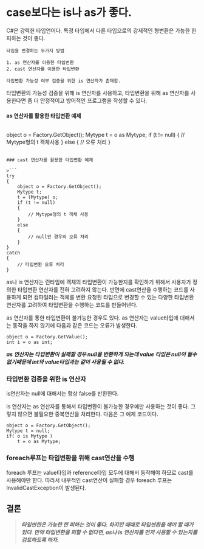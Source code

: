 # case보다는 is나 as가 좋다.

C#은 강력한 타입언어다. 특정 타입에서 다른 타입으로의 강제적인 형변환은 가능한 한 피하는 것이 좋다.

```
타입을 변경하는 두가지 방법

1. as 연산자를 이용한 타입변환
2. cast 연산자를 이용한 타입변환

타입변환 가능성 여부 검증을 위한 is 연산자가 존재함.
```

타입변환의 가능성 검증을 위해 is 연산자를 사용하고, 타입변환을 위해 as 연산자를 사용한다면 좀 더 안정적이고 방어적인 프로그램을 작성할 수 있다.

#### as 연산자를 활용한 타입변환 예제

>```
object o = Factory.GetObject();
Mytype t = o as Mytype;
if (t != null)
{
    // Mytype형의 t 객체사용
}
else
{
    // 오류 처리
}
```

### cast 연산자를 활용한 타입변환 예제

>```
try
{
    object o = Factory.GetObject();
    Mytype t;
    t = (Mytype) o;
    if (t != null)
    {
        // Mytype형의 t 객체 사용
    }
    else
    {
        // null인 경우의 오류 처리
    }
}
catch
{
    // 타입변환 오류 처리
}
```

as나 is 연산자는 런타임에 객체의 타입변환이 가능한지를 확인하기 위해서 사용자가 정의한 타입변환 연산자를 전혀 고려하지 않는다. 반면에 cast연산을 수행하는 코드를 사용하게 되면 컴파일러는 객체를 변환 요청된 타입으로 변경할 수 있는 다양한 타입변환 연산자를 고려하여 타입변환을 수행하는 코드를 만들어낸다.

as 연산자를 통한 타입변환이 불가능한 경우도 있다. as 연산자는 value타입에 대해서는 동작을 하지 않기에 다음과 같은 코드는 오류가 발생한다.
```
object o = Factory.GetValue();
int i = o as int;
```
<em><strong><span style="text-color:#FF0000">as 연산자는 타입변환이 실패할 경우 null을 반환하게 되는데 value 타입은 null이 될수 없기때문에 int와 value타입과는 같이 사용될 수 없다.</span></strong></em>


### 타입변환 검증을 위한 is 연산자

is연산자는 null에 대해서는 항상 false를 반환한다.

is 연산자는 as 연산자를 통해서 타입변환이 불가능한 경우에만 사용하는 것이 좋다. 그렇지 않으면 불필요한 중복연산을 처리한다. 다음은 그 예제 코드이다.
```
object o = Factory.GetObject();
Mytype t = null;
if( o is Mytype )
    t = o as Mytype;
```

### foreach루프는 타입변환을 위해 cast연산을 수행
foreach 루프는 value타입과 reference타입 모두에 대해서 동작해야 하므로 cast를 사용해야만 한다. 따라서 내부적인 cast연산이 실패할 경우 foreach 루프는 InvalidCastException이 발생된다.

## 결론
><em><strong> 타입변한은 가능한 한 피하는 것이 좋다. 하지만 때때로 타입변환을 해야 할 때가 있다. 만약 타입변환을 피할 수 없다면, as나 is 연산자를 먼저 사용할 수 있는지를 검토하도록 하자.</strong></em>
